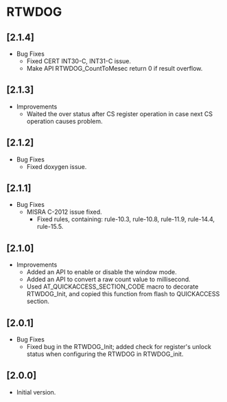 # RTWDOG

## [2.1.4]

- Bug Fixes
  - Fixed CERT INT30-C, INT31-C issue.
  - Make API RTWDOG_CountToMesec return 0 if result overflow.

## [2.1.3]

- Improvements
  - Waited the over status after CS register operation in case next CS operation causes problem.

## [2.1.2]

- Bug Fixes
  - Fixed doxygen issue.

## [2.1.1]

- Bug Fixes
  - MISRA C-2012 issue fixed.
    - Fixed rules, containing: rule-10.3, rule-10.8, rule-11.9, rule-14.4, rule-15.5.

## [2.1.0]

- Improvements
  - Added an API to enable or disable the window mode.
  - Added an API to convert a raw count value to millisecond.
  - Used AT_QUICKACCESS_SECTION_CODE macro to decorate RTWDOG_Init, and copied this function from flash to
    QUICKACCESS section.

## [2.0.1]

- Bug Fixes
  - Fixed bug in the RTWDOG_Init; added check for register's unlock status when configuring the RTWDOG in
    RTWDOG_init.

## [2.0.0]

- Initial version.
